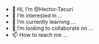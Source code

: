 - 👋 Hi, I’m @Hector-Tacuri
- 👀 I’m interested in ...
- 🌱 I’m currently learning ...
- 💞️ I’m looking to collaborate on ...
- 📫 How to reach me ...

<!---
Hector-Tacuri/Hector-Tacuri is a ✨ special ✨ repository because its `README.md` (this file) appears on your GitHub profile.
You can click the Preview link to take a look at your changes.
--->
